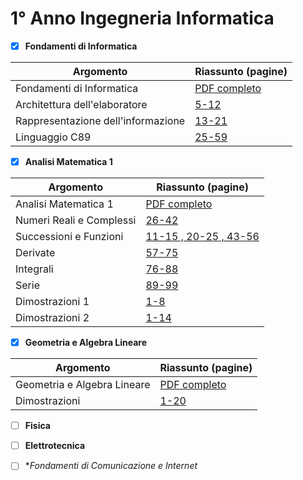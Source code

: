 # 1° Anno Ingegneria Informatica
- [X] **Fondamenti di Informatica**

| Argomento | Riassunto (pagine) |
| --- | --- |
| Fondamenti di Informatica | <a href="/Fondamenti_Informatica/FONDAMENTI_DI_INFORMATICA.pdf"> PDF completo </a> |
| Architettura dell'elaboratore | <a href="/Fondamenti_Informatica/FI_architettura_elaboratore.pdf"> 5-12 </a> |
| Rappresentazione dell'informazione | <a href="/Fondamenti_Informatica/FI_rappresentazione_informazione.pdf"> 13-21 </a> |
| Linguaggio C89 | <a href="/Fondamenti_Informatica/FI_linguaggio_C89.pdf"> 25-59 </a> |</br>

- [X] **Analisi Matematica 1**
  
| Argomento | Riassunto (pagine) |
| --- | --- |
| Analisi Matematica 1 | <a href="/Analisi_Matematica_1/ANALISI_MATEMATICA_1.pdf"> PDF completo </a> |
| Numeri Reali e Complessi | <a href="/Analisi_Matematica_1/AM1_reali_complessi.pdf"> 26-42 </a> |
| Successioni e Funzioni | <a href="/Analisi_Matematica_1/AM1_grafici_successioni_funzioni.pdf"> 11-15 , 20-25 , 43-56 </a> |
| Derivate | <a href="/Analisi_Matematica_1/AM1_derivate.pdf"> 57-75 </a> |
| Integrali | <a href="/Analisi_Matematica_1/AM1_integrali.pdf"> 76-88 </a> |
| Serie | <a href="/Analisi_Matematica_1/AM1_serie.pdf"> 89-99 </a> |
| Dimostrazioni 1 | <a href="/Analisi_Matematica_1/AM1_dimostrazioni_1.pdf"> 1-8 </a> |
| Dimostrazioni 2 | <a href="/Analisi_Matematica_1/AM1_dimostrazioni_2.pdf"> 1-14 </a> |

- [X] **Geometria e Algebra Lineare**

| Argomento | Riassunto (pagine) |
| --- | --- |
| Geometria e Algebra Lineare | <a href="/Geometria_Algebra_Lineare/GEOMETRIA_E_ALGEBRA_LINEARE.pdf"> PDF completo </a> |
| Dimostrazioni | <a href="/Geometria_Algebra_Lineare/GAL_dimostrazioni.pdf"> 1-20 </a> |</br>
   
- [ ] **Fisica**

- [ ] **Elettrotecnica**

- [ ] **Fondamenti di Comunicazione e Internet*

